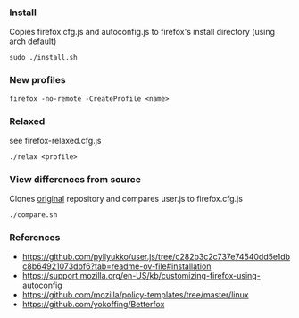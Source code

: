 ### Install

Copies firefox.cfg.js and autoconfig.js to firefox's install directory (using arch default)

```
sudo ./install.sh
```

### New profiles
```
firefox -no-remote -CreateProfile <name>
```

### Relaxed

see firefox-relaxed.cfg.js

```
./relax <profile>
```


### View differences from source
Clones [original](github.com/pyllyukko/user.js) repository and compares user.js to firefox.cfg.js
```
./compare.sh
```

###

### References
* https://github.com/pyllyukko/user.js/tree/c282b3c2c737e74540dd5e1dbc8b64921073dbf6?tab=readme-ov-file#installation
* https://support.mozilla.org/en-US/kb/customizing-firefox-using-autoconfig
* https://github.com/mozilla/policy-templates/tree/master/linux
* https://github.com/yokoffing/Betterfox
